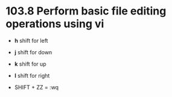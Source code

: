# 103.8 Perform basic file editing operations using vi

* **h** shift for left
* **j** shift for down
* **k** shift for up
* **l** shift for right

* SHIFT + ZZ = :wq
